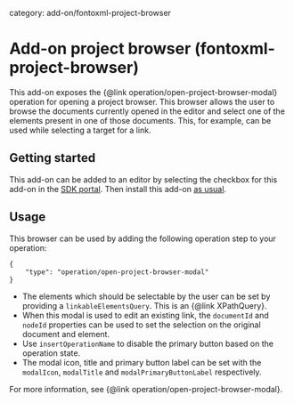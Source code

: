 category: add-on/fontoxml-project-browser

# Add-on project browser (fontoxml-project-browser)

This add-on exposes the {@link operation/open-project-browser-modal} operation for opening a project browser. This browser allows the user to browse the documents currently opened in the editor and select one of the elements present in one of those documents. This, for example, can be used while selecting a target for a link.

## Getting started

This add-on can be added to an editor by selecting the checkbox for this add-on in the [SDK portal](http://sdk.fontoxml.com/). Then install this add-on [as usual](https://developers.fontoxml.com/install-add-on).

## Usage

This browser can be used by adding the following operation step to your operation:

```
{
    "type": "operation/open-project-browser-modal"
}
```

* The elements which should be selectable by the user can be set by providing a `linkableElementsQuery`. This is an {@link XPathQuery}.
* When this modal is used to edit an existing link, the `documentId` and `nodeId` properties can be used to set the selection on the original document and element.
* Use `insertOperationName` to disable the primary button based on the operation state.
* The modal icon, title and primary button label can be set with the `modalIcon`, `modalTitle` and `modalPrimaryButtonLabel` respectively.

For more information, see {@link operation/open-project-browser-modal}.
